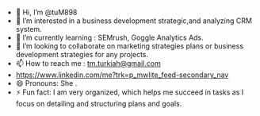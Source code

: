 - 👋 Hi, I’m @tuM898
- 👀 I’m interested in a business development strategic,and analyzing CRM system.
- 🌱 I’m currently learning : SEMrush, Goggle Analytics Ads. 
- 💞️ I’m looking to collaborate on marketing strategies plans or business development strategies for any projects. 
- 📫 How to reach me : tm.turkiah@gmail.com
- https://www.linkedin.com/me?trk=p_mwlite_feed-secondary_nav
- 😄 Pronouns: She .
- ⚡ Fun fact:  I am very organized, which helps me succeed in tasks as I focus on detailing and structuring plans and goals.

<!---
tuM898/tuM898 is a ✨ special ✨ repository because its `README.md` (this file) appears on your GitHub profile.
You can click the Preview link to take a look at your changes.
--->
